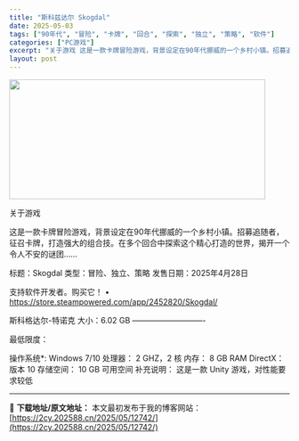 ```yaml
---
title: "斯科兹达尔 Skogdal"
date: 2025-05-03
tags: ["90年代", "冒险", "卡牌", "回合", "探索", "独立", "策略", "软件"]
categories: ["PC游戏"]
excerpt: "关于游戏 这是一款卡牌冒险游戏，背景设定在90年代挪威的一个乡村小镇。招募追随者，征召卡牌，打造强大的组合技。在多个回合中探索这个精心打造的世界，揭开一个令人不安的谜团…… 标题：Skogdal 类型：冒险、独立、策略 发售日期：2025年4月28日 支持软件开发者。购买它！ • https://s&hellip;"
layout: post
---
```


<img class="aligncenter size-full wp-image-12720" src="https://2cy.202588.cn/wp-content/uploads/2025/05/2025050303534771.webp" alt="" width="460" height="215" />

关于游戏

这是一款卡牌冒险游戏，背景设定在90年代挪威的一个乡村小镇。招募追随者，征召卡牌，打造强大的组合技。在多个回合中探索这个精心打造的世界，揭开一个令人不安的谜团……

标题：Skogdal
类型：冒险、独立、策略
发售日期：2025年4月28日

支持软件开发者。购买它！
• https://store.steampowered.com/app/2452820/Skogdal/

斯科格达尔-特诺克
大小：6.02 GB
—————————-

最低限度：

操作系统*: Windows 7/10
处理器： 2 GHZ，2 核
内存： 8 GB RAM
DirectX： 版本 10
存储空间： 10 GB 可用空间
补充说明： 这是一款 Unity 游戏，对性能要求较低

---
📖 **下载地址/原文地址：** 本文最初发布于我的博客网站：[https://2cy.202588.cn/2025/05/12742/](https://2cy.202588.cn/2025/05/12742/)
